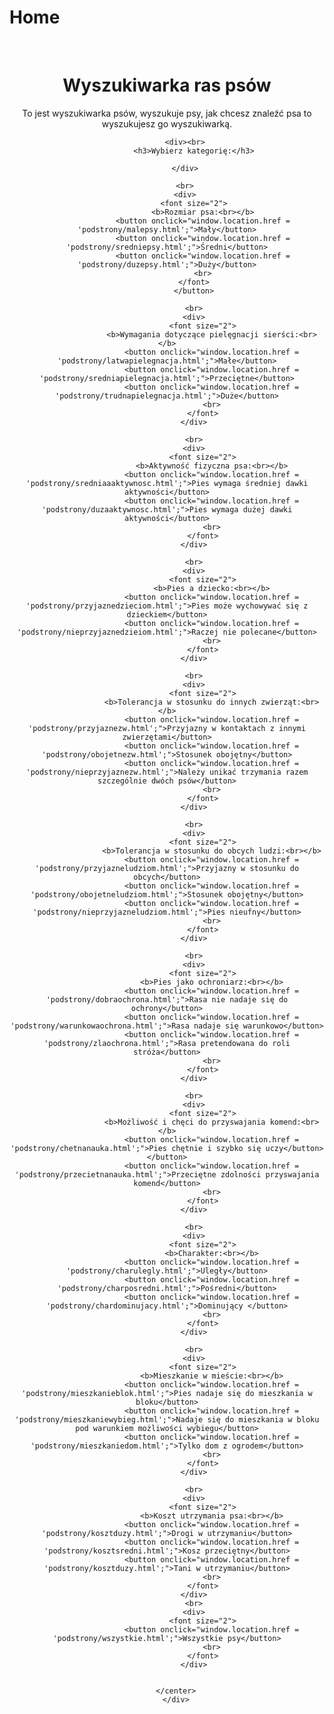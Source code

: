 # Home

<!DOCTYPE html>
<html>

<head>
    <link rel='icon' href='favicon.ico' type='image/x-icon' />
    <title>Wyszukiwarka psów - Strona główna</title>
</head>

<body style="background-image: url('https://i.ibb.co/ZdQF1zQ/dog-cartoon-cute-background-2.jpg')">
    <br>
    <div>
        <h1><b><center>Wyszukiwarka ras psów</center></b></h1>
        <center>To jest wyszukiwarka psów, wyszukuje psy, jak chcesz znaleźć psa to wyszukujesz go wyszukiwarką.<br>

            <div><br>
                <h3>Wybierz kategorię:</h3>

            </div>

            <br>
            <div>
                <font size="2">
                    <b>Rozmiar psa:<br></b>
                    <button onclick="window.location.href = 'podstrony/malepsy.html';">Mały</button>
                    <button onclick="window.location.href = 'podstrony/sredniepsy.html';">Średni</button>
                    <button onclick="window.location.href = 'podstrony/duzepsy.html';">Duży</button>
                    <br>
                </font>
                </button>

                <br>
                <div>
                    <font size="2">
                        <b>Wymagania dotyczące pielęgnacji sierści:<br></b>
                        <button onclick="window.location.href = 'podstrony/latwapielegnacja.html';">Małe</button>
                        <button onclick="window.location.href = 'podstrony/sredniapielegnacja.html';">Przeciętne</button>
                        <button onclick="window.location.href = 'podstrony/trudnapielegnacja.html';">Duże</button>
                        <br>
                    </font>
                </div>

                <br>
                <div>
                    <font size="2">
                        <b>Aktywność fizyczna psa:<br></b>
                        <button onclick="window.location.href = 'podstrony/sredniaaaktywnosc.html';">Pies wymaga średniej dawki aktywności</button>
                        <button onclick="window.location.href = 'podstrony/duzaaktywnosc.html';">Pies wymaga dużej dawki aktywności</button>
                        <br>
                    </font>
                </div>

                <br>
                <div>
                    <font size="2">
                        <b>Pies a dziecko:<br></b>
                        <button onclick="window.location.href = 'podstrony/przyjaznedzieciom.html';">Pies może wychowywać się z dzieckiem</button>
                        <button onclick="window.location.href = 'podstrony/nieprzyjaznedzieiom.html';">Raczej nie polecane</button>
                        <br>
                    </font>
                </div>

                <br>
                <div>
                    <font size="2">
                        <b>Tolerancja w stosunku do innych zwierząt:<br></b>
                        <button onclick="window.location.href = 'podstrony/przyjaznezw.html';">Przyjazny w kontaktach z innymi zwierzętami</button>
                        <button onclick="window.location.href = 'podstrony/obojetnezw.html';">Stosunek obojętny</button>
                        <button onclick="window.location.href = 'podstrony/nieprzyjaznezw.html';">Należy unikać trzymania razem szczególnie dwóch psów</button>
                        <br>
                    </font>
                </div>

                <br>
                <div>
                    <font size="2">
                        <b>Tolerancja w stosunku do obcych ludzi:<br></b>
                        <button onclick="window.location.href = 'podstrony/przyjazneludziom.html';">Przyjazny w stosunku do obcych</button>
                        <button onclick="window.location.href = 'podstrony/obojetneludziom.html';">Stosunek obojętny</button>
                        <button onclick="window.location.href = 'podstrony/nieprzyjazneludziom.html';">Pies nieufny</button>
                        <br>
                    </font>
                </div>

                <br>
                <div>
                    <font size="2">
                        <b>Pies jako ochroniarz:<br></b>
                        <button onclick="window.location.href = 'podstrony/dobraochrona.html';">Rasa nie nadaje się do ochrony</button>
                        <button onclick="window.location.href = 'podstrony/warunkowaochrona.html';">Rasa nadaje się warunkowo</button>
                        <button onclick="window.location.href = 'podstrony/zlaochrona.html';">Rasa pretendowana do roli stróża</button>
                        <br>
                    </font>
                </div>

                <br>
                <div>
                    <font size="2">
                        <b>Możliwość i chęci do przyswajania komend:<br></b>
                        <button onclick="window.location.href = 'podstrony/chetnanauka.html';">Pies chętnie i szybko się uczy</button></button>
                        <button onclick="window.location.href = 'podstrony/przecietnanauka.html';">Przeciętne zdolności przyswajania komend</button>
                        <br>
                    </font>
                </div>

                <br>
                <div>
                    <font size="2">
                        <b>Charakter:<br></b>
                        <button onclick="window.location.href = 'podstrony/charulegly.html';">Uległy</button>
                        <button onclick="window.location.href = 'podstrony/charposredni.html';">Pośredni</button>
                        <button onclick="window.location.href = 'podstrony/chardominujacy.html';">Dominujący </button>
                        <br>
                    </font>
                </div>

                <br>
                <div>
                    <font size="2">
                        <b>Mieszkanie w mieście:<br></b>
                        <button onclick="window.location.href = 'podstrony/mieszkanieblok.html';">Pies nadaje się do mieszkania w bloku</button>
                        <button onclick="window.location.href = 'podstrony/mieszkaniewybieg.html';">Nadaje się do mieszkania w bloku pod warunkiem możliwości wybiegu</button>
                        <button onclick="window.location.href = 'podstrony/mieszkaniedom.html';">Tylko dom z ogrodem</button>
                        <br>
                    </font>
                </div>

                <br>
                <div>
                    <font size="2">
                        <b>Koszt utrzymania psa:<br></b>
                        <button onclick="window.location.href = 'podstrony/kosztduzy.html';">Drogi w utrzymaniu</button>
                        <button onclick="window.location.href = 'podstrony/kosztsredni.html';">Kosz przeciętny</button>
                        <button onclick="window.location.href = 'podstrony/kosztduzy.html';">Tani w utrzymaniu</button>
                        <br>
                    </font>
                </div>
                <br>
                <div>
                    <font size="2">
                        <button onclick="window.location.href = 'podstrony/wszystkie.html';">Wszystkie psy</button>
                        <br>
                    </font>
                </div>


        </center>
        </div>
</body>



</html>

